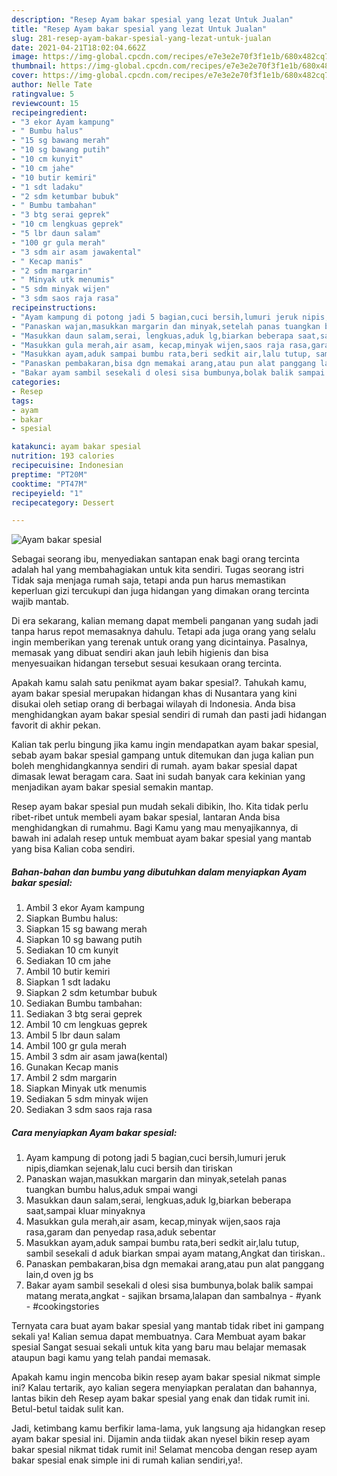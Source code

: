 ```yaml
---
description: "Resep Ayam bakar spesial yang lezat Untuk Jualan"
title: "Resep Ayam bakar spesial yang lezat Untuk Jualan"
slug: 281-resep-ayam-bakar-spesial-yang-lezat-untuk-jualan
date: 2021-04-21T18:02:04.662Z
image: https://img-global.cpcdn.com/recipes/e7e3e2e70f3f1e1b/680x482cq70/ayam-bakar-spesial-foto-resep-utama.jpg
thumbnail: https://img-global.cpcdn.com/recipes/e7e3e2e70f3f1e1b/680x482cq70/ayam-bakar-spesial-foto-resep-utama.jpg
cover: https://img-global.cpcdn.com/recipes/e7e3e2e70f3f1e1b/680x482cq70/ayam-bakar-spesial-foto-resep-utama.jpg
author: Nelle Tate
ratingvalue: 5
reviewcount: 15
recipeingredient:
- "3 ekor Ayam kampung"
- " Bumbu halus"
- "15 sg bawang merah"
- "10 sg bawang putih"
- "10 cm kunyit"
- "10 cm jahe"
- "10 butir kemiri"
- "1 sdt ladaku"
- "2 sdm ketumbar bubuk"
- " Bumbu tambahan"
- "3 btg serai geprek"
- "10 cm lengkuas geprek"
- "5 lbr daun salam"
- "100 gr gula merah"
- "3 sdm air asam jawakental"
- " Kecap manis"
- "2 sdm margarin"
- " Minyak utk menumis"
- "5 sdm minyak wijen"
- "3 sdm saos raja rasa"
recipeinstructions:
- "Ayam kampung di potong jadi 5 bagian,cuci bersih,lumuri jeruk nipis,diamkan sejenak,lalu cuci bersih dan tiriskan"
- "Panaskan wajan,masukkan margarin dan minyak,setelah panas tuangkan bumbu halus,aduk smpai wangi"
- "Masukkan daun salam,serai, lengkuas,aduk lg,biarkan beberapa saat,sampai kluar minyaknya"
- "Masukkan gula merah,air asam, kecap,minyak wijen,saos raja rasa,garam dan penyedap rasa,aduk sebentar"
- "Masukkan ayam,aduk sampai bumbu rata,beri sedkit air,lalu tutup, sambil sesekali d aduk biarkan smpai ayam matang,Angkat dan tiriskan.."
- "Panaskan pembakaran,bisa dgn memakai arang,atau pun alat panggang lain,d oven jg bs"
- "Bakar ayam sambil sesekali d olesi sisa bumbunya,bolak balik sampai matang merata,angkat  sajikan brsama,lalapan dan sambalnya #yank  #cookingstories"
categories:
- Resep
tags:
- ayam
- bakar
- spesial

katakunci: ayam bakar spesial 
nutrition: 193 calories
recipecuisine: Indonesian
preptime: "PT20M"
cooktime: "PT47M"
recipeyield: "1"
recipecategory: Dessert

---
```



![Ayam bakar spesial](https://img-global.cpcdn.com/recipes/e7e3e2e70f3f1e1b/680x482cq70/ayam-bakar-spesial-foto-resep-utama.jpg)

Sebagai seorang ibu, menyediakan santapan enak bagi orang tercinta adalah hal yang membahagiakan untuk kita sendiri. Tugas seorang istri Tidak saja menjaga rumah saja, tetapi anda pun harus memastikan keperluan gizi tercukupi dan juga hidangan yang dimakan orang tercinta wajib mantab.

Di era  sekarang, kalian memang dapat membeli panganan yang sudah jadi tanpa harus repot memasaknya dahulu. Tetapi ada juga orang yang selalu ingin memberikan yang terenak untuk orang yang dicintainya. Pasalnya, memasak yang dibuat sendiri akan jauh lebih higienis dan bisa menyesuaikan hidangan tersebut sesuai kesukaan orang tercinta. 



Apakah kamu salah satu penikmat ayam bakar spesial?. Tahukah kamu, ayam bakar spesial merupakan hidangan khas di Nusantara yang kini disukai oleh setiap orang di berbagai wilayah di Indonesia. Anda bisa menghidangkan ayam bakar spesial sendiri di rumah dan pasti jadi hidangan favorit di akhir pekan.

Kalian tak perlu bingung jika kamu ingin mendapatkan ayam bakar spesial, sebab ayam bakar spesial gampang untuk ditemukan dan juga kalian pun boleh menghidangkannya sendiri di rumah. ayam bakar spesial dapat dimasak lewat beragam cara. Saat ini sudah banyak cara kekinian yang menjadikan ayam bakar spesial semakin mantap.

Resep ayam bakar spesial pun mudah sekali dibikin, lho. Kita tidak perlu ribet-ribet untuk membeli ayam bakar spesial, lantaran Anda bisa menghidangkan di rumahmu. Bagi Kamu yang mau menyajikannya, di bawah ini adalah resep untuk membuat ayam bakar spesial yang mantab yang bisa Kalian coba sendiri.

<!--inarticleads1-->

##### Bahan-bahan dan bumbu yang dibutuhkan dalam menyiapkan Ayam bakar spesial:

1. Ambil 3 ekor Ayam kampung
1. Siapkan  Bumbu halus:
1. Siapkan 15 sg bawang merah
1. Siapkan 10 sg bawang putih
1. Sediakan 10 cm kunyit
1. Sediakan 10 cm jahe
1. Ambil 10 butir kemiri
1. Siapkan 1 sdt ladaku
1. Siapkan 2 sdm ketumbar bubuk
1. Sediakan  Bumbu tambahan:
1. Sediakan 3 btg serai geprek
1. Ambil 10 cm lengkuas geprek
1. Ambil 5 lbr daun salam
1. Ambil 100 gr gula merah
1. Ambil 3 sdm air asam jawa(kental)
1. Gunakan  Kecap manis
1. Ambil 2 sdm margarin
1. Siapkan  Minyak utk menumis
1. Sediakan 5 sdm minyak wijen
1. Sediakan 3 sdm saos raja rasa




<!--inarticleads2-->

##### Cara menyiapkan Ayam bakar spesial:

1. Ayam kampung di potong jadi 5 bagian,cuci bersih,lumuri jeruk nipis,diamkan sejenak,lalu cuci bersih dan tiriskan
1. Panaskan wajan,masukkan margarin dan minyak,setelah panas tuangkan bumbu halus,aduk smpai wangi
1. Masukkan daun salam,serai, lengkuas,aduk lg,biarkan beberapa saat,sampai kluar minyaknya
1. Masukkan gula merah,air asam, kecap,minyak wijen,saos raja rasa,garam dan penyedap rasa,aduk sebentar
1. Masukkan ayam,aduk sampai bumbu rata,beri sedkit air,lalu tutup, sambil sesekali d aduk biarkan smpai ayam matang,Angkat dan tiriskan..
1. Panaskan pembakaran,bisa dgn memakai arang,atau pun alat panggang lain,d oven jg bs
1. Bakar ayam sambil sesekali d olesi sisa bumbunya,bolak balik sampai matang merata,angkat  - sajikan brsama,lalapan dan sambalnya - #yank  - #cookingstories




Ternyata cara buat ayam bakar spesial yang mantab tidak ribet ini gampang sekali ya! Kalian semua dapat membuatnya. Cara Membuat ayam bakar spesial Sangat sesuai sekali untuk kita yang baru mau belajar memasak ataupun bagi kamu yang telah pandai memasak.

Apakah kamu ingin mencoba bikin resep ayam bakar spesial nikmat simple ini? Kalau tertarik, ayo kalian segera menyiapkan peralatan dan bahannya, lantas bikin deh Resep ayam bakar spesial yang enak dan tidak rumit ini. Betul-betul taidak sulit kan. 

Jadi, ketimbang kamu berfikir lama-lama, yuk langsung aja hidangkan resep ayam bakar spesial ini. Dijamin anda tiidak akan nyesel bikin resep ayam bakar spesial nikmat tidak rumit ini! Selamat mencoba dengan resep ayam bakar spesial enak simple ini di rumah kalian sendiri,ya!.

